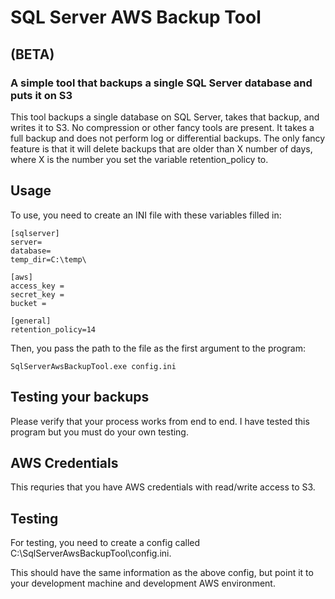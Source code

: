 ﻿SQL Server AWS Backup Tool
=
## (BETA)
### A simple tool that backups a single SQL Server database and puts it on S3

This tool backups a single database on SQL Server, takes that
backup, and writes it to S3. No compression or other fancy tools
are present. It takes a full backup and does not perform log or
differential backups. The only fancy feature is that it will delete
backups that are older than X number of days, where X is the
number you set the variable retention_policy to.

## Usage

To use, you need to create an INI file with these variables filled in:

    [sqlserver]  
    server=  
    database=  
    temp_dir=C:\temp\  

    [aws]  
    access_key =  
    secret_key =  
    bucket =  

    [general]  
    retention_policy=14  

Then, you pass the path to the file as the first argument to the program:

    SqlServerAwsBackupTool.exe config.ini

## Testing your backups

Please verify that your process works from end to end. I have tested this program
but you must do your own testing.

## AWS Credentials

This requries that you have AWS credentials with read/write access
to S3.

## Testing

For testing, you need to create a config called C:\SqlServerAwsBackupTool\config.ini.

This should have the same information as the above config,
but point it to your development machine and development AWS environment.
